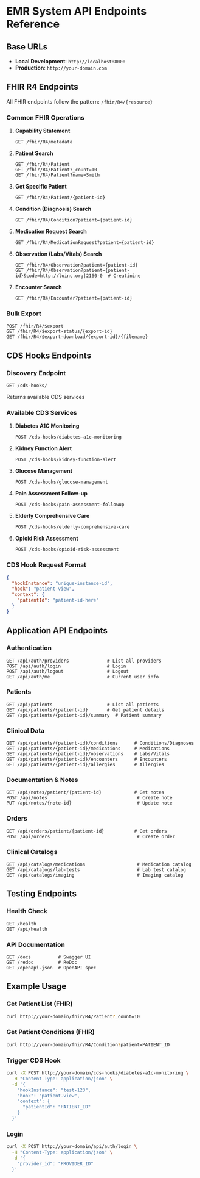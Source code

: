 # EMR System API Endpoints Reference

## Base URLs
- **Local Development**: `http://localhost:8000`
- **Production**: `http://your-domain.com`

## FHIR R4 Endpoints

All FHIR endpoints follow the pattern: `/fhir/R4/{resource}`

### Common FHIR Operations

1. **Capability Statement**
   ```
   GET /fhir/R4/metadata
   ```

2. **Patient Search**
   ```
   GET /fhir/R4/Patient
   GET /fhir/R4/Patient?_count=10
   GET /fhir/R4/Patient?name=Smith
   ```

3. **Get Specific Patient**
   ```
   GET /fhir/R4/Patient/{patient-id}
   ```

4. **Condition (Diagnosis) Search**
   ```
   GET /fhir/R4/Condition?patient={patient-id}
   ```

5. **Medication Request Search**
   ```
   GET /fhir/R4/MedicationRequest?patient={patient-id}
   ```

6. **Observation (Labs/Vitals) Search**
   ```
   GET /fhir/R4/Observation?patient={patient-id}
   GET /fhir/R4/Observation?patient={patient-id}&code=http://loinc.org|2160-0  # Creatinine
   ```

7. **Encounter Search**
   ```
   GET /fhir/R4/Encounter?patient={patient-id}
   ```

### Bulk Export
```
POST /fhir/R4/$export
GET /fhir/R4/$export-status/{export-id}
GET /fhir/R4/$export-download/{export-id}/{filename}
```

## CDS Hooks Endpoints

### Discovery Endpoint
```
GET /cds-hooks/
```
Returns available CDS services

### Available CDS Services

1. **Diabetes A1C Monitoring**
   ```
   POST /cds-hooks/diabetes-a1c-monitoring
   ```

2. **Kidney Function Alert**
   ```
   POST /cds-hooks/kidney-function-alert
   ```

3. **Glucose Management**
   ```
   POST /cds-hooks/glucose-management
   ```

4. **Pain Assessment Follow-up**
   ```
   POST /cds-hooks/pain-assessment-followup
   ```

5. **Elderly Comprehensive Care**
   ```
   POST /cds-hooks/elderly-comprehensive-care
   ```

6. **Opioid Risk Assessment**
   ```
   POST /cds-hooks/opioid-risk-assessment
   ```

### CDS Hook Request Format
```json
{
  "hookInstance": "unique-instance-id",
  "hook": "patient-view",
  "context": {
    "patientId": "patient-id-here"
  }
}
```

## Application API Endpoints

### Authentication
```
GET /api/auth/providers              # List all providers
POST /api/auth/login                 # Login
POST /api/auth/logout                # Logout
GET /api/auth/me                     # Current user info
```

### Patients
```
GET /api/patients                    # List all patients
GET /api/patients/{patient-id}       # Get patient details
GET /api/patients/{patient-id}/summary  # Patient summary
```

### Clinical Data
```
GET /api/patients/{patient-id}/conditions      # Conditions/Diagnoses
GET /api/patients/{patient-id}/medications     # Medications
GET /api/patients/{patient-id}/observations    # Labs/Vitals
GET /api/patients/{patient-id}/encounters      # Encounters
GET /api/patients/{patient-id}/allergies       # Allergies
```

### Documentation & Notes
```
GET /api/notes/patient/{patient-id}            # Get notes
POST /api/notes                                 # Create note
PUT /api/notes/{note-id}                        # Update note
```

### Orders
```
GET /api/orders/patient/{patient-id}           # Get orders
POST /api/orders                                # Create order
```

### Clinical Catalogs
```
GET /api/catalogs/medications                   # Medication catalog
GET /api/catalogs/lab-tests                     # Lab test catalog
GET /api/catalogs/imaging                       # Imaging catalog
```

## Testing Endpoints

### Health Check
```
GET /health
GET /api/health
```

### API Documentation
```
GET /docs          # Swagger UI
GET /redoc         # ReDoc
GET /openapi.json  # OpenAPI spec
```

## Example Usage

### Get Patient List (FHIR)
```bash
curl http://your-domain/fhir/R4/Patient?_count=10
```

### Get Patient Conditions (FHIR)
```bash
curl http://your-domain/fhir/R4/Condition?patient=PATIENT_ID
```

### Trigger CDS Hook
```bash
curl -X POST http://your-domain/cds-hooks/diabetes-a1c-monitoring \
  -H "Content-Type: application/json" \
  -d '{
    "hookInstance": "test-123",
    "hook": "patient-view",
    "context": {
      "patientId": "PATIENT_ID"
    }
  }'
```

### Login
```bash
curl -X POST http://your-domain/api/auth/login \
  -H "Content-Type: application/json" \
  -d '{
    "provider_id": "PROVIDER_ID"
  }'
```